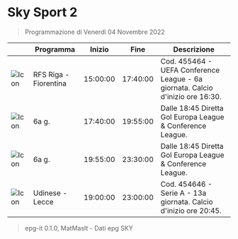 # Sky Sport 2
> Programmazione di Venerdì 04 Novembre 2022

||Programma|Inizio|Fine|Descrizione|
|---|---|---|---|---|
|![Icon](https://guidatv.sky.it/uuid/140d8023-c111-42da-a8bc-b13f28fcb790/cover?md5ChecksumParam=b694034596ef6699068470f5e9a49bde)|RFS Riga - Fiorentina|15:00:00|17:40:00|Cod. 455464 - UEFA Conference League - 6a giornata. Calcio d&#039;inizio ore 16:30.
|![Icon](https://guidatv.sky.it/uuid/1403e61a-6e67-402d-9fc6-0f053ee52d95/cover?md5ChecksumParam=e8986ee8d670dc978d59de19bddad7b8)|6a g.|17:40:00|19:55:00|Dalle 18:45 Diretta Gol Europa League &amp; Conference League.
|![Icon](https://guidatv.sky.it/uuid/1403e61a-6e67-402d-9fc6-0f053ee52d95/cover?md5ChecksumParam=e8986ee8d670dc978d59de19bddad7b8)|6a g.|19:55:00|23:30:00|Dalle 18:45 Diretta Gol Europa League &amp; Conference League.
|![Icon](https://guidatv.sky.it/uuid/3562e877-ae17-49d6-b68a-ab9d2dc95ad5/cover?md5ChecksumParam=db0c696236798146360b40f707432f3f)|Udinese - Lecce|19:00:00|23:00:00|Cod. 454646 - Serie A - 13a giornata. Calcio d&#039;inizio ore 20:45.



 > epg-it 0.1.0, MatMasIt - Dati epg SKY